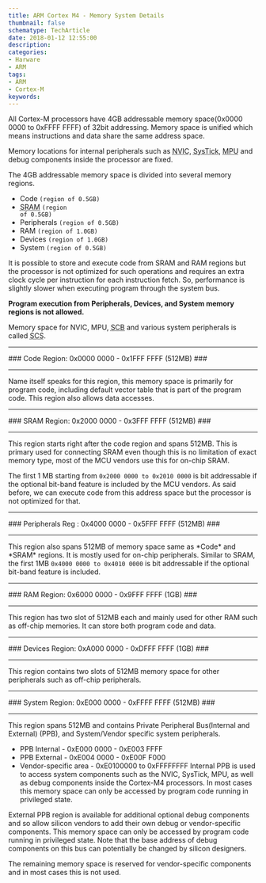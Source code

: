```yaml
---
title: ARM Cortex M4 - Memory System Details
thumbnail: false
schematype: TechArticle
date: 2018-01-12 12:55:00
description:
categories:
- Harware
- ARM
tags:
- ARM
- Cortex-M
keywords:
---
```

All Cortex-M processors have 4GB addressable memory space(0x0000 0000 to 0xFFFF FFFF) of 32bit addressing. Memory space is unified which means instructions and data share the same address space.

Memory locations for internal peripherals such as <abbr title="Nested Vector Interrupt Controller">NVIC</abbr>, <abbr title="System Tick timer">SysTick</abbr>, <abbr title="Memory Protection Unit">MPU</abbr> and  debug components inside the processor are fixed.

The 4GB addressable memory space is divided into several memory regions.

* Code                                     <code>(region of 0.5GB)</code>
* <abbr title="Static Random Access Memory">SRAM</abbr>                         <code>(region of 0.5GB)</code>           
* Peripherals                              <code>(region of 0.5GB)</code>
* RAM                                      <code>(region of 1.0GB)</code>
* Devices                                  <code>(region of 1.0GB)</code>
* System                                   <code>(region of 0.5GB)</code>
<!--more -->

It is possible to store and execute code from SRAM and RAM regions but the processor is not optimized for such operations and requires an extra clock cycle per instruction for each instruction fetch. So, performance is slightly slower when executing program through the system bus.

**Program execution from Peripherals, Devices, and System memory regions is not allowed.**

Memory space for NVIC, MPU, <abbr title="System Control Block">SCB</abbr> and various system peripherals is called <abbr title="System Control Space">SCS</abbr>.
<hr />
### Code Region: 0x0000 0000 - 0x1FFF FFFF (512MB) ###
<hr />Name itself speaks for this region, this memory space is primarily for program code, including default vector table that is part of the program code. This region also allows data accesses.
<hr />
### SRAM Region: 0x2000 0000 - 0x3FFF FFFF (512MB) ###
<hr />This region starts right after the code region and spans 512MB. This is primary used for connecting SRAM even though this is no limitation of exact memory type, most of the MCU vendors use this for on-chip SRAM.

The first 1 MB  starting from <code>0x2000 0000 to 0x2010 0000</code> is bit addressable if the optional bit-band feature is included by the MCU vendors. As said before, we can execute code from this address space but the processor is not optimized for that.
<hr />
### Peripherals Reg : 0x4000 0000 - 0x5FFF FFFF (512MB) ###
<hr />This region also spans 512MB of memory space same as *Code* and *SRAM* regions. It is mostly used for on-chip peripherals. Similar to SRAM, the first 1MB <code>0x4000 0000 to 0x4010 0000</code> is bit addressable if the optional bit-band feature is included.
<hr />
### RAM Region: 0x6000 0000 - 0x9FFF FFFF (1GB) ###
<hr />This region has two slot of 512MB each and mainly used for other RAM such as off-chip memories. It can store both program  code and data.
<hr />
### Devices Region: 0xA000 0000 - 0xDFFF FFFF (1GB) ###
<hr />This region contains two slots of 512MB memory space for other peripherals such as off-chip peripherals.
<hr />
### System Region: 0xE000 0000 - 0xFFFF FFFF (512MB) ###
<hr />This region spans 512MB and contains Private Peripheral Bus(Internal  and External) (PPB), and System/Vendor specific system peripherals.

* PPB Internal - 0xE000 0000 - 0xE003 FFFF
* PPB External - 0xE004 0000 - 0xE00F F000
* Vendor-specific area - 0xE0100000 to 0xFFFFFFFF
Internal PPB is used to access system components such as the NVIC, SysTick, MPU, as well as debug components inside the Cortex-M4 processors. In most cases this memory space can only be accessed by program code running in privileged state.

External PPB region is available for additional optional debug components and so allow silicon vendors to add their own debug or vendor-specific components. This memory space can only be accessed by program code running in privileged state. Note that the base address of debug components on this bus can potentially be changed by silicon designers.

The remaining memory space is reserved for vendor-specific components and in most cases this is not used.

